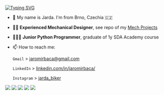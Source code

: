 [![Typing SVG](https://readme-typing-svg.herokuapp.com?color=%2336BCF7&lines=Hello+Everyone)](https://git.io/typing-svg)

* 👋 My name is Jarda. I'm  from Brno, Czechia 🇨🇿
* 👨‍🔧 **Experienced Mechanical Designer**, see repo of my <a href="https://github.com/StingrayCZ/Summary-of-Projects/blob/master/README.md"> Mech Projects</a>
* 👨🏻‍💻 **Junior Python Programmer**, graduate of 1y SDA Academy course
* 📫 How to reach me:

    `Gmail` > [jaromirbaca@gmail.com](mailto:jaromirbaca@gmail.com) </p>
    `LinkedIn` > <a href="https://www.linkedin.com/in/jaromirbaca/"> linkedin.com/in/jaromirbaca/</a> </p>
    `Instagram` > <a href="https://www.instagram.com/jarda_biker/"> jarda_biker</a> </p>

[//]: # (<!--)

[//]: # (![Snake animation]&#40;https://github.com/StingrayCZ/StingrayCZ/blob/output/github-snake.svg&#41;)

[//]: # (<!--![Snake animation]&#40;https://github.com/MariaChizhova/MariaChizhova/blob/output/github-snake.svg&#41;-->)

[//]: # (-->)

![](https://github-profile-summary-cards.vercel.app/api/cards/profile-details?username=StingrayCZ&theme=dark)
![](https://github-profile-summary-cards.vercel.app/api/cards/repos-per-language?username=StingrayCZ&theme=radical)
![](http://github-profile-summary-cards.vercel.app/api/cards/most-commit-language?username=StingrayCZ&theme=monokai) 
![](https://github-profile-summary-cards.vercel.app/api/cards/stats?username=StingrayCZ&theme=monokai)
![](http://github-profile-summary-cards.vercel.app/api/cards/productive-time?username=StingrayCZ&theme=monokai) 

[//]: # (The repo StingrayCZ is a special because its `README.md` &#40;this file&#41; appears on your GitHub profile.)

[//]: # (Here are some ideas to get you started:)

[//]: # (## Other info about me )

[//]: # ()
[//]: # (- 🔭 I’m currently working on ...)

[//]: # (- 🌱 I’m currently learning ...)

[//]: # (- ⚡ Fun fact: I keep bees 🐝🍯)

[//]: # (- 👯 I’m looking to collaborate on ...)
[//]: # (- 🤔 I’m looking for help with ...)
[//]: # (- 💬 Ask me about ...)
[//]: # (- 📫 How to reach me: ...)
[//]: # (- 😄 Pronouns: ...)



<!--
![github contribution grid snake animation](https://raw.githubusercontent.com/platane/platane/output/github-contribution-grid-snake.svg)
-->
